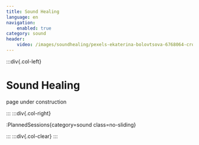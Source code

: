 ```yaml
---
title: Sound Healing
language: en
navigation:
    enabled: true
category: sound
header:
    video: /images/soundhealing/pexels-ekaterina-bolovtsova-6768064-cropped.mp4
---
```


:::div{.col-left}

# Sound Healing

page under construction

:::
:::div{.col-right}

:PlannedSessions{category=sound class=no-sliding}

:::
:::div{.col-clear}
:::


